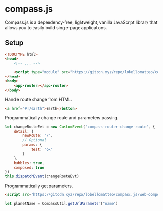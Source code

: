 
# compass.js
Compass.js is a dependency-free, lightweight, vanilla JavaScript library that allows you to easily build single-page applications.

## Setup
```html
<!DOCTYPE html>
<head>
	<!-- ... -->

    <script type="module" src="https://gitcdn.xyz/repo/lobellomatteo/compass.js/web-components/compass.js"></script>
</head>
<body>
    <app-router></app-router>
</body>
```
Handle route change from HTML.
```html
<a href="#!/earth">Earth</button>
``` 
Programmatically change route and parameters passing.
```js
let changeRouteEvt = new CustomEvent("compass-router-change-route", {
	detail: { 
		newRoute: "/",
		// Optional
		params: {
			test: "ok"
		}
	},
	bubbles: true,
	composed: true
})
this.dispatchEvent(changeRouteEvt)
``` 
Programmatically get parameters.
```html
<script src="https://gitcdn.xyz/repo/lobellomatteo/compass.js/web-components/compass-util.js"></script>
```
```js
let planetName = CompassUtil.getUrlParameter("name")
```
